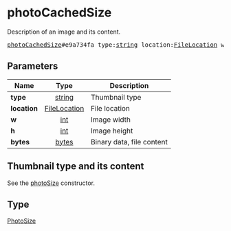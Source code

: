 # photoCachedSize

Description of an image and its content.

<pre>
<a href="../constructor/photoCachedSize.md">photoCachedSize</a>#e9a734fa type:<a href="../type/string.md">string</a> location:<a href="../type/FileLocation.md">FileLocation</a> w:<a href="../type/int.md">int</a> h:<a href="../type/int.md">int</a> bytes:<a href="../type/bytes.md">bytes</a> = <a href="../type/PhotoSize.md">PhotoSize</a>;
</pre>
## Parameters

| Name | Type | Description |
|------|:----:|-------------|
| **type** | <a href="../type/string.md">string</a> | Thumbnail type |
| **location** | <a href="../type/FileLocation.md">FileLocation</a> | File location |
| **w** | <a href="../type/int.md">int</a> | Image width |
| **h** | <a href="../type/int.md">int</a> | Image height |
| **bytes** | <a href="../type/bytes.md">bytes</a> | Binary data, file content |

## Thumbnail type and its content

See the [photoSize](photoSize.md) constructor.

## Type

<a href="../type/PhotoSize.md">PhotoSize</a>
